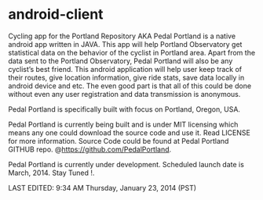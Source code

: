 android-client
==============

Cycling app for the Portland Repository AKA Pedal Portland is a native android app written in JAVA. This app will help Portland Observatory get statistical data on the behavior of the cyclist in Portland area. Apart from the data sent to the Portland Observatory, Pedal Portland will also be any cyclist’s best friend. This android application will help user keep track of their routes, give location information, give ride stats, save data locally in android device and etc. The even good part is that all of this could be done without even any user registration and data transmission is anonymous. 

Pedal Portland is specifically built with focus on Portland, Oregon, USA. 

Pedal Portland is currently being built and is under MIT licensing which means any one could download the source code and use it. Read LICENSE for more information. Source Code could be found at Pedal Portland GITHUB repo. @https://github.com/PedalPortland. 

Pedal Portland is currently under development. Scheduled launch date is March, 2014. Stay Tuned !.   


LAST EDITED: 9:34 AM Thursday, January 23, 2014 (PST)
